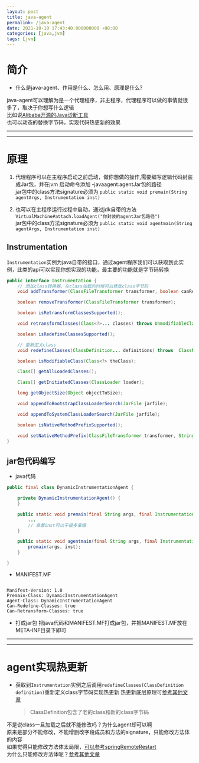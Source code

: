 ```yaml
---
layout: post
title: java-agent
permalink: /java-agent
date: 2021-10-10 17:43:40.000000000 +08:00
categories: [java,jvm]
tags: [jvm]
---
```


# 简介
* 什么是java-agent、作用是什么、怎么用、原理是什么? 

java-agent可以理解为是一个代理程序，非主程序，代理程序可以做的事情就很多了，取决于你想写什么逻辑  
比如说[Alibaba开源的Java诊断工具](https://arthas.aliyun.com/doc/)  
也可以动态的替换字节码，实现代码热更新的效果  

---
---

# 原理

1. 代理程序可以在主程序启动之前启动，做你想做的操作,需要编写逻辑代码封装成Jar包，并在jvm 启动命令添加 -javaagent:agentJar包的路径  
  jar包中的class方法signature必须为 `public static void premain(String agentArgs, Instrumentation inst)`

2. 也可以在主程序运行过程中启动，通过jdk自带的方法`VirtualMachine#attach.loadAgent("你封装的agentJar包路径")`  
  jar包中的class方法signature必须为 `public static void agentmain(String agentArgs, Instrumentation inst)`

## Instrumentation
`Instrumentation`实例为java自带的接口，通过agent程序我们可以获取到此实例，此类的api可以实现你想实现的功能，最主要的功能就是字节码转换

```java
public interface Instrumentation {
    // 添加class转换器，在class加载的时候可以修改class字节码
    void addTransformer(ClassFileTransformer transformer, boolean canRetransform);

    boolean removeTransformer(ClassFileTransformer transformer);

    boolean isRetransformClassesSupported();

    void retransformClasses(Class<?>... classes) throws UnmodifiableClassException;

    boolean isRedefineClassesSupported();

    // 重新定义class
    void redefineClasses(ClassDefinition... definitions) throws  ClassNotFoundException, UnmodifiableClassException;

    boolean isModifiableClass(Class<?> theClass);

    Class[] getAllLoadedClasses();

    Class[] getInitiatedClasses(ClassLoader loader);

    long getObjectSize(Object objectToSize);

    void appendToBootstrapClassLoaderSearch(JarFile jarfile);

    void appendToSystemClassLoaderSearch(JarFile jarfile);

    boolean isNativeMethodPrefixSupported();

    void setNativeMethodPrefix(ClassFileTransformer transformer, String prefix);
}
```

## jar包代码编写  

* java代码  
```java
public final class DynamicInstrumentationAgent {

    private DynamicInstrumentationAgent() {
    }

    public static void premain(final String args, final Instrumentation inst) throws Exception {
        ...
        // 拿着inst可以干很多事情
    }

    public static void agentmain(final String args, final Instrumentation inst) throws Exception {
        premain(args, inst);
    }

}
```

* MANIFEST.MF  
```manifest

Manifest-Version: 1.0
Premain-Class: DynamicInstrumentationAgent
Agent-Class: DynamicInstrumentationAgent
Can-Redefine-Classes: true
Can-Retransform-Classes: true

```

* 打成jar包
把java代码和MANIFEST.MF打成jar包，并把MANIFEST.MF放在META-INF目录下即可


---
---

# agent实现热更新
* 获取到`Instrumentation`实例之后调用`redefineClasses(ClassDefinition definition)`重新定义class字节码实现热更新
  热更新底层原理可[参考其他文章](https://www.cnblogs.com/zyl2016/p/13666945.html)
  > ClassDefinition包含了老的class和新的class字节码

不是说class一旦加载之后就不能修改吗？为什么agent却可以啊  
原来是部分不能修改，不能增删改字段成员和方法的signature，只能修改方法体的内容  
如果觉得只能修改方法体太局限，[可以参考springRemoteRestart](/解决springRemoteRestart不起作用#重新启动)  
为什么只能修改方法体呢？[参考其他文章](https://www.cnblogs.com/zyl2016/p/13666945.html)